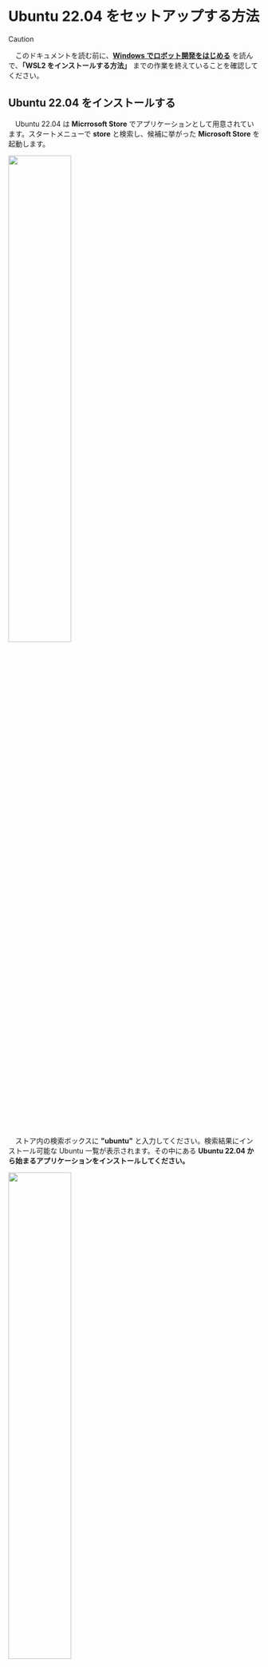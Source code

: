 # Ubuntu 22.04 をセットアップする方法

> [!CAUTION]
> 　このドキュメントを読む前に、[**Windows でロボット開発をはじめる**](/windows/hostsetup.md) を読んで、**「WSL2 をインストールする方法」** までの作業を終えていることを確認してください。


## Ubuntu 22.04 をインストールする
　Ubuntu 22.04 は **Micrrosoft Store** でアプリケーションとして用意されています。スタートメニューで **store** と検索し、候補に挙がった **Microsoft Store** を起動します。

<img src="/imgs/open_store.png" width=50% />

　ストア内の検索ボックスに **"ubuntu"** と入力してください。検索結果にインストール可能な Ubuntu 一覧が表示されます。その中にある **Ubuntu 22.04 から始まるアプリケーションをインストールしてください。**

<img src="/imgs/ubuntu_install1.png" width=50% />

　インストールが完了すると開くことができます。ストア経由で Ubuntu 22.04 を起動してください。これで Ubuntu のインストールは完了です。

<img src="/imgs/ubuntu_install2.png" width=50% />

<a id="setubuntu"></a>
### Ubuntu 内部のユーザー設定をする
　初回で Ubuntu を起動すると、このようなウィンドウが表示されます。PowerShell に似ていますがこの画面が **Ubuntu です。**<br>
 プロンプトに `root` と表示されている場合、現在 **管理者権限で Ubuntu を操作している** ことを示しており、つまり **この Ubuntu にはユーザーが存在しない** ことを示しています。

<img src="/imgs/ubuntu_setup1.png" width=50% />

しかし、`Enter new UNIX username ...` と表示されている場合、ここでユーザーの追加、パスワードの設定を行うことができます。このメッセージが表示されたら各作業を行ってください。ユーザーを無事作成できて、緑色のプロンプトが完了したらこのページの一番下までスクロールして次の作業に移ってください。

> [!CAUTION]
> もし、ターミナルに上記のような画面が表示されず、以下の図のようなメッセージが表示されたら [コンピューターの仮想化を有効化する方法](./enablevm.md) を参照してください。
> ```
> Installing, this may take a few minutes...
> WslRegisterDistribution failed with error: 0x80370102
> Please enable the Virtual Machine Platform Windows feature and ensure virtualization is enabled in the BIOS.
> For information please visit https://aka.ms/enablevirtualization
> Press any key to continue...
> ```
> <br>
> <img src="/imgs/error_vm.png" width=50% />

　これから Ubuntu 内部のユーザーを作成する方法を解説します。まず、Ubuntu ターミナル上で以下のコマンドを入力してください。
```bash
adduser
```
そのあとに追加したいユーザー名を入力してください。あなたの名前であることが好ましいですが、**必ず英数表記で入力しましょう。** 日本語で入力することは強く推奨しません。例えば **`gai`** という名前のユーザーを追加する場合は、以下のように `adduser` の後にユーザー名を記述します。
```bash
adduser gai
```
入力が完了したらエンターキーを押してコマンドを実行します。するとこのように新規ユーザー用パスワード入力が求められます。覚えやすいパスワードを設定しましょう。例えば、Windows にログインするときに使う PIN コードなどを利用するのがよいです。パスワードを入力したらエンターキーを押してください。

> [!NOTE]
> パスワードは **忘れないように気を付けてください。** 忘れると再度 Ubuntu をインストールすることになる可能性があります。

> [!TIP]
> パスワードを入力しても **画面には何も表示されません。** そのため注意してパスワードを設定しましょう。

<img src="/imgs/ubuntu_setup2.png" width=50% />

　次に進むと再度パスワードの入力が求められます。先ほど入力したパスワードをもう一度入力してエンターキーを押してください。

<img src="/imgs/ubuntu_setup3.png" width=50% />

　次に進むとフルネーム入力など個人情報の入力が求められますがここは何も入力しなくても構いません。エンターキーを押して次に進みます。

<img src="/imgs/ubuntu_setup4.png" width=50% />

　ほかに追加で4つの項目について尋ねられますが、すべてエンターキーを押して無視してかまいません。最後に以下の図のように確認を求められるので `Y` を入力したらエンターキーを押して設定を確定します。

<img src="/imgs/ubuntu_setup5.png" width=47.5% /><img width=5% /><img src="/imgs/ubuntu_setup6.png" width=47.5% />

これでユーザーの追加は完了です。次に追加したユーザーに管理者権限を与えます。ユーザーに管理者権限を与えるには以下のコマンドを使います。
```bash
sudo gpasswd -a 先ほど作成したユーザー名 sudo
```
例えば、 `gai` という名前のユーザーを追加したならば、以下のように `先ほど作成したユーザー名` を `gai` に置き換えます。
```bash
sudo gpasswd -a gai sudo
```
入力したらエンターキーを押してください。すると右下の図のようにユーザーを `sudo` というグループに追加したというメッセージが表示されます。

> [!TIP]
> Super User Do（sudo）というグループに追加されたユーザーは管理者権限をもちます。ちなみに `sudo` は "スドー" ではなく "スデゥー" と呼ぶことが一般的です。<br>
> `sudo` をコマンドの文頭につけることで、管理者権限でコマンドを実行することができるようになります。

<img src="/imgs/ubuntu_setup7.png"  width=47.5% /><img width=5% /><img src="/imgs/ubuntu_setup8.png" width=47.5% />

## Ubuntu 起動時のデフォルトユーザーを変更する
　現在起動している Ubuntu ターミナルの×ボタンを押して Ubuntu を終了してください。前回 Ubuntu にユーザーを追加しましたが、再度 Ubuntu を起動しても `root` ユーザーとして起動してしまいます。
これを防ぐための方法を解説します。まずは以下のコマンドを実行して Ubuntu 22.04 が正常に存在するかどうか確認してください。以下の図のようなメッセージが表示されたら OK です。
```
wsl -l
```

<img src="/imgs/ubuntu_setup9.png" width=50% />

　次に以下のコマンドを実行して Ubuntu 起動時に前回作成したユーザーでログインされるように設定します。 `先ほど作成したユーザー名` をあなたが作成したユーザー名に置き換えてください。
```
ubuntu2204 config --default-user 先ほど作成したユーザー名
```
　以下の図では `gai` というユーザーでログインするように設定する場合です。
 
<img src="/imgs/ubuntu_setup10.png" width=50% />

　スタートメニューで Ubuntu と入力し、候補で表示された Ubuntu を起動すると、以下の図のようにユーザーとしてログインした状態で起動します。プロンプトが緑色になっていれば成功です！

<img src="/imgs/ubuntu_setup11.png" width=50% />

---

- [Windows でロボット開発をはじめるのセクション **HUbuntu 22.04 をセットアップする方法** に戻る](/windows/hostsetup.md/#ubuntu)
